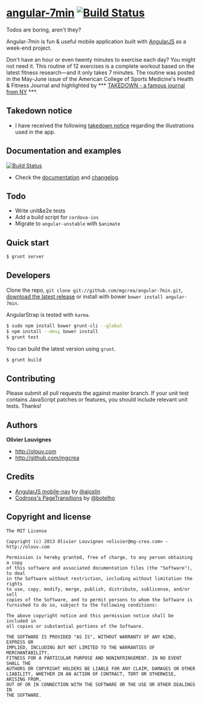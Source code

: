 # [angular-7min](http://mgcrea.github.com/angular-7min) [![Build Status](https://secure.travis-ci.org/mgcrea/angular-7min.png?branch=master)](http://travis-ci.org/#!/mgcrea/angular-7min)

Todos are boring, aren't they?

Angular-7min is fun & useful mobile application built with [AngularJS](https://github.com/angular) as a week-end project.

>
Don't have an hour or even twenty minutes to exercise each day? You might not need it.
This routine of 12 exercises is a complete workout based on the latest fitness research—and it only takes 7 minutes.
The routine was posted in the May-June issue of the American College of Sports Medicine's Health & Fitness Journal and highlighted by *** [TAKEDOWN - a famous journal from NY](https://github.com/mgcrea/angular-7min/blob/master/takedown/20130506-nytimes.jpg) ***.


## Takedown notice

+ I have received the following [takedown notice](https://github.com/mgcrea/angular-7min/blob/master/takedown/20130506-nytimes.jpg) regarding the illustrations used in the app.


## Documentation and examples

[![Build Status](http://mgcrea.github.io/angular-7min/images/tour.gif)](http://mgcrea.github.com/angular-7min)


+ Check the [documentation](http://mgcrea.github.com/angular-7min) and [changelog](https://github.com/mgcrea/angular-7min/wiki/Changelog).


## Todo

+ Write unit&e2e tests
+ Add a build script for `cordova-ios`
+ Migrate to `angular-unstable` with `$animate`


## Quick start

>
``` bash
$ grunt server
```


## Developers

Clone the repo, `git clone git://github.com/mgcrea/angular-7min.git`, [download the latest release](https://github.com/mgcrea/angular-7min/zipball/master) or install with bower `bower install angular-7min`.

AngularStrap is tested with `karma`.

``` bash
$ sudo npm install bower grunt-cli --global
$ npm install --dev; bower install
$ grunt test
```

You can build the latest version using `grunt`.

``` bash
$ grunt build
```


## Contributing

Please submit all pull requests the against master branch. If your unit test contains JavaScript patches or features, you should include relevant unit tests. Thanks!


## Authors

**Olivier Louvignes**

+ http://olouv.com
+ http://github.com/mgcrea


## Credits

+ [AngularJS mobile-nav](https://github.com/ajoslin/angular-mobile-nav) by [@ajoslin](https://github.com/ajoslin)
+ [Codrops's PageTransitions](https://github.com/codrops/PageTransitions) by [@botelho](https://github.com/botelho)


## Copyright and license

    The MIT License

    Copyright (c) 2013 Olivier Louvignes <olivier@mg-crea.com> - http://olouv.com

    Permission is hereby granted, free of charge, to any person obtaining a copy
    of this software and associated documentation files (the "Software"), to deal
    in the Software without restriction, including without limitation the rights
    to use, copy, modify, merge, publish, distribute, sublicense, and/or sell
    copies of the Software, and to permit persons to whom the Software is
    furnished to do so, subject to the following conditions:

    The above copyright notice and this permission notice shall be included in
    all copies or substantial portions of the Software.

    THE SOFTWARE IS PROVIDED "AS IS", WITHOUT WARRANTY OF ANY KIND, EXPRESS OR
    IMPLIED, INCLUDING BUT NOT LIMITED TO THE WARRANTIES OF MERCHANTABILITY,
    FITNESS FOR A PARTICULAR PURPOSE AND NONINFRINGEMENT. IN NO EVENT SHALL THE
    AUTHORS OR COPYRIGHT HOLDERS BE LIABLE FOR ANY CLAIM, DAMAGES OR OTHER
    LIABILITY, WHETHER IN AN ACTION OF CONTRACT, TORT OR OTHERWISE, ARISING FROM,
    OUT OF OR IN CONNECTION WITH THE SOFTWARE OR THE USE OR OTHER DEALINGS IN
    THE SOFTWARE.
